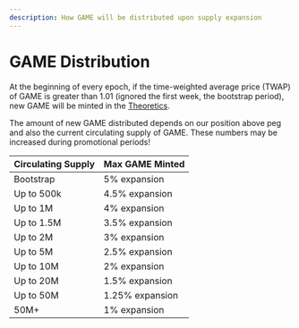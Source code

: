 ```yaml
---
description: How GAME will be distributed upon supply expansion
---
```


# GAME Distribution

At the beginning of every epoch, if the time-weighted average price (TWAP) of GAME is greater than 1.01 (ignored the first week, the bootstrap period), new GAME will be minted in the [Theoretics](theoretics.md).

The amount of new GAME distributed depends on our position above peg and also the current circulating supply of GAME.  These numbers may be increased during promotional periods!

| Circulating Supply | Max GAME Minted |
| ------------------ | --------------- |
| Bootstrap          | 5% expansion    |
| Up to 500k         | 4.5% expansion  |
| Up to 1M           | 4% expansion    |
| Up to 1.5M         | 3.5% expansion  |
| Up to 2M           | 3% expansion    |
| Up to 5M           | 2.5% expansion  |
| Up to 10M          | 2% expansion    |
| Up to 20M          | 1.5% expansion  |
| Up to 50M          | 1.25% expansion |
| 50M+               | 1% expansion    |
